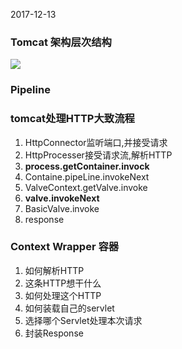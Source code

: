 2017-12-13

### Tomcat 架构层次结构
![](https://github.com/t734070824/tq.java/blob/master/tq.java.how.tomcat.work/src/main/java/_ex05/1.png?raw=true)

### Pipeline

### tomcat处理HTTP大致流程
1. HttpConnector监听端口,并接受请求
2. HttpProcesser接受请求流,解析HTTP
2. **process.getContainer.invock**
3. Containe.pipeLine.invokeNext
4. ValveContext.getValve.invoke
4. **valve.invokeNext**
5. BasicValve.invoke
6. response  

### Context Wrapper 容器
1. 如何解析HTTP
2. 这条HTTP想干什么
3. 如何处理这个HTTP
4. 如何装载自己的servlet
5. 选择哪个Servlet处理本次请求
6. 封装Response